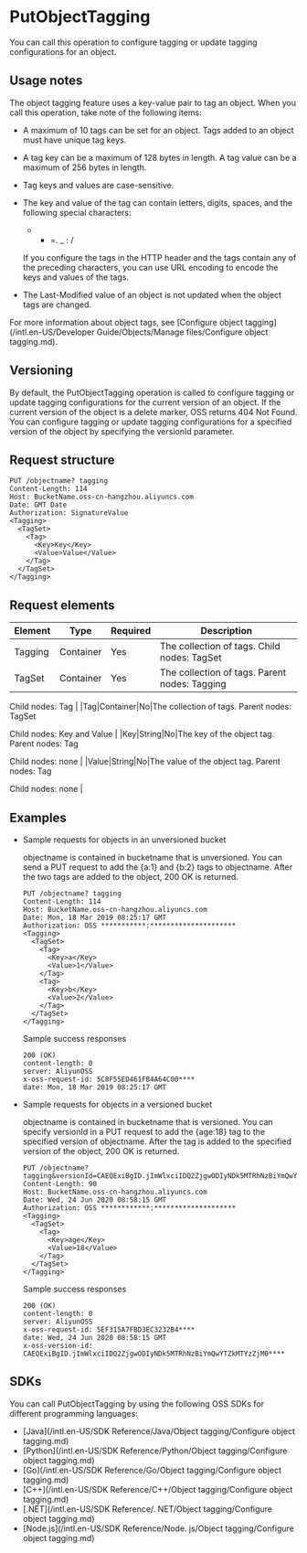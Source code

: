 # PutObjectTagging

You can call this operation to configure tagging or update tagging configurations for an object.

## Usage notes

The object tagging feature uses a key-value pair to tag an object. When you call this operation, take note of the following items:

-   A maximum of 10 tags can be set for an object. Tags added to an object must have unique tag keys.
-   A tag key can be a maximum of 128 bytes in length. A tag value can be a maximum of 256 bytes in length.
-   Tag keys and values are case-sensitive.
-   The key and value of the tag can contain letters, digits, spaces, and the following special characters:

    + - =. \_ : /

    If you configure the tags in the HTTP header and the tags contain any of the preceding characters, you can use URL encoding to encode the keys and values of the tags.

-   The Last-Modified value of an object is not updated when the object tags are changed.

For more information about object tags, see [Configure object tagging](/intl.en-US/Developer Guide/Objects/Manage files/Configure object tagging.md).

## Versioning

By default, the PutObjectTagging operation is called to configure tagging or update tagging configurations for the current version of an object. If the current version of the object is a delete marker, OSS returns 404 Not Found. You can configure tagging or update tagging configurations for a specified version of the object by specifying the versionId parameter.

## Request structure

```
PUT /objectname? tagging
Content-Length: 114
Host: BucketName.oss-cn-hangzhou.aliyuncs.com
Date: GMT Date
Authorization: SignatureValue
<Tagging>
  <TagSet>
    <Tag>
      <Key>Key</Key>
      <Value>Value</Value>
    </Tag>
  </TagSet>
</Tagging>            
```

## Request elements

|Element|Type|Required|Description|
|-------|----|--------|-----------|
|Tagging|Container|Yes|The collection of tags. Child nodes: TagSet |
|TagSet|Container|Yes|The collection of tags. Parent nodes: Tagging

Child nodes: Tag |
|Tag|Container|No|The collection of tags. Parent nodes: TagSet

Child nodes: Key and Value |
|Key|String|No|The key of the object tag. Parent nodes: Tag

Child nodes: none |
|Value|String|No|The value of the object tag. Parent nodes: Tag

Child nodes: none |

## Examples

-   Sample requests for objects in an unversioned bucket

    objectname is contained in bucketname that is unversioned. You can send a PUT request to add the \{a:1\} and \{b:2\} tags to objectname. After the two tags are added to the object, 200 OK is returned.

    ```
    PUT /objectname? tagging
    Content-Length: 114
    Host: BucketName.oss-cn-hangzhou.aliyuncs.com
    Date: Mon, 18 Mar 2019 08:25:17 GMT
    Authorization: OSS ***********:*********************
    <Tagging>
      <TagSet>
        <Tag>
          <Key>a</Key>
          <Value>1</Value>
        </Tag>
        <Tag>
          <Key>b</Key>
          <Value>2</Value>
        </Tag>
      </TagSet>
    </Tagging>
    ```

    Sample success responses

    ```
    200 (OK)
    content-length: 0
    server: AliyunOSS
    x-oss-request-id: 5C8F55ED461FB4A64C00****
    date: Mon, 18 Mar 2019 08:25:17 GMT
    ```

-   Sample requests for objects in a versioned bucket

    objectname is contained in bucketname that is versioned. You can specify versionId in a PUT request to add the \{age:18\} tag to the specified version of objectname. After the tag is added to the specified version of the object, 200 OK is returned.

    ```
    PUT /objectname? tagging&versionId=CAEQExiBgID.jImWlxciIDQ2ZjgwODIyNDk5MTRhNzBiYmQwYTZkMTYzZjM0****
    Content-Length: 90
    Host: BucketName.oss-cn-hangzhou.aliyuncs.com
    Date: Wed, 24 Jun 2020 08:58:15 GMT
    Authorization: OSS ************:********************
    <Tagging>
      <TagSet>
        <Tag>
          <Key>age</Key>
          <Value>18</Value>
        </Tag>
      </TagSet>
    </Tagging>
    ```

    Sample success responses

    ```
    200 (OK)
    content-length: 0
    server: AliyunOSS
    x-oss-request-id: 5EF315A7FBD3EC3232B4****
    date: Wed, 24 Jun 2020 08:58:15 GMT
    x-oss-version-id: CAEQExiBgID.jImWlxciIDQ2ZjgwODIyNDk5MTRhNzBiYmQwYTZkMTYzZjM0****
    ```


## SDKs

You can call PutObjectTagging by using the following OSS SDKs for different programming languages:

-   [Java](/intl.en-US/SDK Reference/Java/Object tagging/Configure object tagging.md)
-   [Python](/intl.en-US/SDK Reference/Python/Object tagging/Configure object tagging.md)
-   [Go](/intl.en-US/SDK Reference/Go/Object tagging/Configure object tagging.md)
-   [C++](/intl.en-US/SDK Reference/C++/Object tagging/Configure object tagging.md)
-   [.NET](/intl.en-US/SDK Reference/. NET/Object tagging/Configure object tagging.md)
-   [Node.js](/intl.en-US/SDK Reference/Node. js/Object tagging/Configure object tagging.md)

